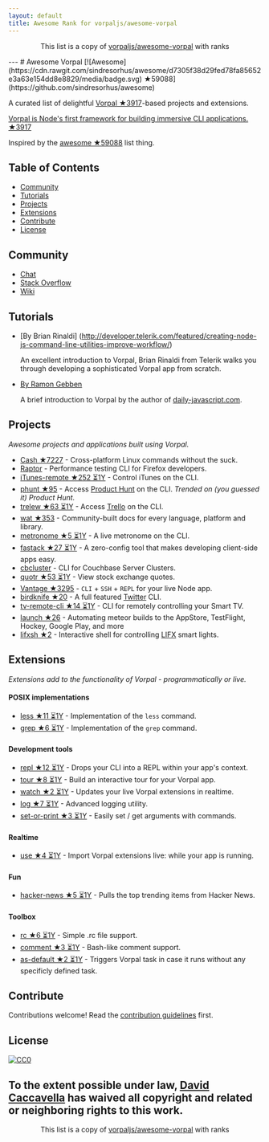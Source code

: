 ```yaml
---
layout: default
title: Awesome Rank for vorpaljs/awesome-vorpal
---
```


<p align="center">
	This list is a copy of <a href="https://github.com/vorpaljs/awesome-vorpal">vorpaljs/awesome-vorpal</a> with ranks
</p>
---
# Awesome Vorpal [![Awesome](https://cdn.rawgit.com/sindresorhus/awesome/d7305f38d29fed78fa85652e3a63e154dd8e8829/media/badge.svg) ★59088](https://github.com/sindresorhus/awesome)

A curated list of delightful [Vorpal ★3917](https://github.com/dthree/vorpal)-based projects and extensions.

[Vorpal is Node's first framework for building immersive CLI applications. ★3917](https://github.com/dthree/vorpal)

Inspired by the [awesome ★59088](https://github.com/sindresorhus/awesome) list thing.

## Table of Contents

- [Community](#community)
- [Tutorials](#tutorials)
- [Projects](#projects)
- [Extensions](#extensions)
- [Contribute](#contribute)
- [License](#license)

## Community

- [Chat](https://gitter.im/dthree/vorpal)
- [Stack Overflow](http://stackoverflow.com/questions/tagged/vorpal.js)
- [Wiki](https://github.com/dthree/vorpal/wiki)

## Tutorials

- [By Brian Rinaldi] (http://developer.telerik.com/featured/creating-node-js-command-line-utilities-improve-workflow/)

  An excellent introduction to Vorpal, Brian Rinaldi from Telerik walks you through developing a sophisticated Vorpal app from scratch.

- [By Ramon Gebben](http://daily-javascript.com/articles/vorpal/)

  A brief introduction to Vorpal by the author of [daily-javascript.com](daily-javascript.com).

## Projects

*Awesome projects and applications built using Vorpal.*

- [Cash ★7227](https://github.com/dthree/cash) - Cross-platform Linux commands without the suck.
- [Raptor](https://developer.mozilla.org/en-US/Firefox_OS/Automated_testing/Raptor) - Performance testing CLI for Firefox developers.
- [iTunes-remote ★252 ⏳1Y](https://github.com/mischah/itunes-remote) - Control iTunes on the CLI.
- [phunt ★95](https://github.com/Kristories/phunt) - Access [Product Hunt](https://www.producthunt.com/) on the CLI. *Trended on (you guessed it) Product Hunt.*
- [trelew ★63 ⏳1Y](https://github.com/websitesfortrello/trelew) - Access [Trello](https://trello.com/) on the CLI.
- [wat ★353](https://github.com/dthree/wat) - Community-built docs for every language, platform and library.
- [metronome ★5 ⏳1Y](https://github.com/AljoschaMeyer/metronome-cli) - A live metronome on the CLI.
- [fastack ★27 ⏳1Y](https://github.com/fastack/cli) - A zero-config tool that makes developing client-side apps easy.
- [cbcluster](https://www.npmjs.com/package/cbcluster) - CLI for Couchbase Server Clusters.
- [quotr ★53 ⏳1Y](https://github.com/andrerpena/quotr) - View stock exchange quotes.
- [Vantage ★3295](https://github.com/dthree/vantage) - `CLI` + `SSH` + `REPL` for your live Node app.
- [birdknife ★20](https://github.com/vanita5/birdknife) - A full featured [Twitter](https://twitter.com/) CLI.
- [tv-remote-cli ★14 ⏳1Y](https://github.com/Glavin001/tv-remote-cli) - CLI for remotely controlling your Smart TV.
- [launch ★26](https://github.com/NewSpring/meteor-launch) - Automating meteor builds to the AppStore, TestFlight, Hockey, Google Play, and more
- [lifxsh ★2](https://github.com/ristomatti/lifxsh) - Interactive shell for controlling [LIFX](http://www.lifx.com) smart lights.

## Extensions

*Extensions add to the functionality of Vorpal - programmatically or live.*

#### POSIX implementations

- [less ★11 ⏳1Y](https://github.com/vorpaljs/vorpal-less) - Implementation of the `less` command.
- [grep ★6 ⏳1Y](https://github.com/vorpaljs/vorpal-grep) - Implementation of the `grep` command.

#### Development tools

- [repl ★12 ⏳1Y](https://github.com/vorpaljs/vorpal-repl) - Drops your CLI into a REPL within your app's context.
- [tour ★8 ⏳1Y](https://github.com/vorpaljs/vorpal-tour) - Build an interactive tour for your Vorpal app.
- [watch ★2 ⏳1Y](https://github.com/vantagejs/vantage-watch) - Updates your live Vorpal extensions in realtime.
- [log ★7 ⏳1Y](https://github.com/AljoschaMeyer/vorpal-log) - Advanced logging utility.
- [set-or-print ★3 ⏳1Y](https://github.com/AljoschaMeyer/vorpal-setorprint) - Easily set / get arguments with commands.

#### Realtime

- [use ★4 ⏳1Y](https://github.com/vorpaljs/vorpal-use) - Import Vorpal extensions live: while your app is running.

#### Fun

- [hacker-news ★5 ⏳1Y](https://github.com/vorpaljs/vorpal-hacker-news) - Pulls the top trending items from Hacker News.

#### Toolbox
- [rc ★6 ⏳1Y](https://github.com/subk/vorpal-rc) - Simple .rc file support.
- [comment ★3 ⏳1Y](https://github.com/subk/vorpal-comment) - Bash-like comment support.
- [as-default ★2 ⏳1Y](https://github.com/ialpert/vorpal-as-default) - Triggers Vorpal task in case it runs without any specificly defined task.

## Contribute

Contributions welcome! Read the [contribution guidelines](https://github.com/vorpaljs/awesome-vorpal/blob/master/contributing.md) first.

## License

[![CC0](http://i.creativecommons.org/p/zero/1.0/88x31.png)](http://creativecommons.org/publicdomain/zero/1.0/)

To the extent possible under law, [David Caccavella](https://github.com/dthree) has waived all copyright and related or neighboring rights to this work.
---
<p align="center">
	This list is a copy of <a href="https://github.com/vorpaljs/awesome-vorpal">vorpaljs/awesome-vorpal</a> with ranks
</p>
